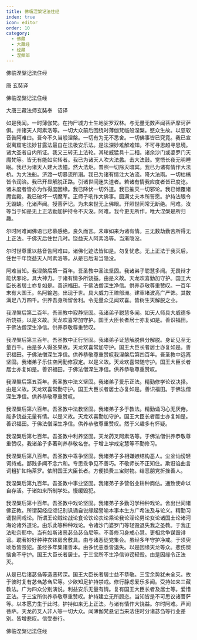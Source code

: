 ```yaml
---
title: 佛临涅槃记法住经
index: true
icon: editor
order: 10
category:
  - 佛藏
  - 大藏经
  - 经藏
  - 涅槃部
---
```


  佛临涅槃记法住经  

唐 玄奘译  

佛临涅槃记法住经  

大唐三藏法师玄奘奉　诏译  

如是我闻。一时薄伽梵。在拘尸城力士生地娑罗双林。与无量无数声闻菩萨摩诃萨俱。并诸天人阿素洛等。一切大众前后围绕时薄伽梵临般涅槃。愍众生故。以慈软音告阿难曰。吾今不久当般涅槃。一切有为无不悉舍。一切佛事皆已究竟。我已宣说离窟宅法妙甘露法最自在法极安乐法。是法深妙难解难知。不可寻思超寻思境。诸大圣者自内所证。我又三转无上法轮。其轮威猛具十二相。诸余沙门或婆罗门天魔梵等。皆无有能如实转者。我已为诸天人吹大法蠡。击大法鼓。觉悟长夜无明睡眠。我已为诸天人建大法幢。然大法炬。普照一切除灭暗冥。我已为诸有情作大法桥。为大法船。济渡一切暴流所溺。我已为诸有情注大法流。降大法雨。一切枯槁皆令润洽。我已开显解脱正路。引诸世间迷失道者。若诸有情我应度者皆已度讫。诸未度者皆亦为作得度因缘。我已降伏一切外道。我已摧灭一切邪论。我已倾覆诸魔宫殿。我已破坏一切魔军。正师子吼作大佛事。圆满丈夫本所誓愿。护持法眼令无毁缺。化诸声闻。授菩萨记。为未来世无上佛眼。开照世间常无断绝。阿难。汝等当于如是无上正法勤加护持令不灭没。阿难。我今更无所作。唯大涅槃是所归趣。  

尔时阿难闻佛语已悲慕感绝。良久而言。未审如来为诸有情。三无数劫勤苦所得无上正法。于佛灭后住世几时。饶益天人阿素洛等。当渐隐没。  

尔时世尊重以慈音告阿难曰。诸佛化迹法皆如是。勿复忧悲。无上正法于我灭后。住世千年饶益天人阿素洛等。从是已后渐当隐没。  

阿难当知。我涅槃后第一百年。吾圣教中圣法坚固。我诸弟子聪慧多闻。无畏辩才能伏邪论。具大神力。于诸有情多所饶益。由是义故。天龙欢喜勤加守护。国王大臣长者居士亦复如是。善识福田。于佛法僧深生净信。供养恭敬尊重赞叹。一百年末有大国王。名阿输迦。出现于世。具大威力王赡部洲。建窣堵波高广严饰。其数满足八万四千。供养吾身所留舍利。令无量众见闻欢喜。皆树生天解脱之业。  

我涅槃后第二百年。吾圣教中寂静坚固。我诸弟子聪慧多闻。如天人师具大威德多所饶益。以是义故。天龙欢喜常加守护。国王大臣长者居士亦复如是。善识福田。于佛法僧深生净信。供养恭敬尊重赞叹。  

我涅槃后第三百年。吾圣教中正行坚固。我诸弟子证慧解脱俱分解脱。身证见至无量百千。由是多人得圣果故。天龙欢喜常加守护。国王大臣长者居士亦复如是。善识福田。于佛法僧深生净信。供养恭敬尊重赞叹我涅槃后第四百年。吾圣教中远离坚固。我诸弟子乐住空闲勤修寂定。以是义故。天龙欢喜常随守护。国王大臣长者居士亦复如是。善识福田。于佛法僧深生净信。供养恭敬尊重赞叹。  

我涅槃后第五百年。吾圣教中法义坚固。我诸弟子爱乐正法。精勤修学论议决择。由是义故。天龙欢喜常勤守护。国王大臣长者居士亦复如是。善识福田。于佛法僧深生净信。供养恭敬尊重赞叹。  

我涅槃后第六百年。吾圣教中法教坚固。我诸弟子多于教法。精勤诵习心无厌倦。能多饶益无量有情。以是义故。天龙欢喜勤加守护。国王大臣长者居士亦复如是。善识福田。于佛法僧深生净信。供养恭敬尊重赞叹。然于义趣多有怀疑。  

我涅槃后第七百年。吾圣教中利养坚固。天龙药叉阿素洛等。于佛法僧供养恭敬尊重赞叹。我诸弟子多著利养恭敬名誉。于增上学戒定慧等不勤修习。  

我涅槃后第八百年。吾圣教中乖争坚固。我诸弟子多相嫌嫉结构恶人。尘坌讪谤轻诃持戒。鄙贱多闻不念六和。专思乖争见不善巧。不敬师长不正知住。欺诳谄曲言词粗犷如栴茶罗。依附国王大臣长者。方便损费三宝财物。结恶朋党折挫善人。  

我涅槃后第九百年。吾圣教中事业坚固。我诸弟子多营俗业耕种商估。通致使命以自存活。于诸如来所制学处。慢缓毁犯。  

我涅槃后第十百年。吾圣教中戏论坚固。我诸弟子多勤习学种种戏论。舍出世间诸佛正教。所谓契经应颂记别讽诵自说缘起譬喻本事本生方广希法及与论义。精勤习诵世间戏论。所谓王论贼论战论食论饮论衣论乘论我论淫论男论女论诸国土论诸河海论诸外道论。由乐此等种种戏论。令诸沙门婆罗门等轻毁退失我之圣教。于我正法毗奈耶中。当有如斯诸恶苾刍苾刍尼等。不善修习身戒心慧。更相忿争谋毁诽谤。耽著妙好种种衣钵房舍敷具。由与诸恶徒党集会。虽经多年守护净戒。于须臾顷悉皆毁犯。虽经多年集诸善本。由多忧恚悉皆退失。以是因缘天龙等众。悲伤懊恼舍不守护。国王大臣长者居士。于三宝所不生净信诽谤轻毁。由是因缘令正法灭。  

从是已后诸苾刍等造恶转深。国王大臣长者居士益不恭敬。三宝余势犹未全灭。故于彼时复有苾刍苾刍尼等。少欲知足护持禁戒。修行静虑爱乐多闻。受持如来三藏教法。广为四众分别演说。利益安乐无量有情。复有国王大臣长者及居士等。爱惜正法。于三宝所供养恭敬尊重赞叹。护持建立无所顾恋。当知皆是不可思议诸菩萨等。以本愿力生于此时。护持如来无上正法。与诸有情作大饶益。尔时阿难。声闻菩萨。天龙药叉人非人等一切大众。闻薄伽梵悬记当来法住时分诸苾刍等行业差别。皆增悲叹。信受奉行。  

佛临涅槃记法住经  
